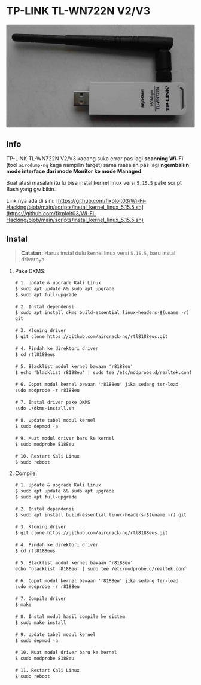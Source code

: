 # TP-LINK TL-WN722N V2/V3

![TP-LINK TL-WN722N V2/V3](https://github.com/fixploit03/Wi-Fi-Hacking/blob/main/instal%20driver/TP-LINK%20TL-WN722N%20V2/img/TP-LINK%20TL-WN722N.png)

## Info

TP-LINK TL-WN722N V2/V3 kadang suka error pas lagi **scanning Wi-Fi** (tool `airodump-ng` kaga nampilin target) sama masalah pas lagi **ngembaliin mode interface dari mode Monitor ke mode Managed**. 

Buat atasi masalah itu lu bisa instal kernel linux versi `5.15.5` pake script Bash yang gw bikin.

Link nya ada di sini: [https://github.com/fixploit03/Wi-Fi-Hacking/blob/main/scripts/instal_kernel_linux_5.15.5.sh](https://github.com/fixploit03/Wi-Fi-Hacking/blob/main/scripts/instal_kernel_linux_5.15.5.sh)

## Instal

> **Catatan:** Harus instal dulu kernel linux versi `5.15.5`, baru instal drivernya.

1. Pake DKMS:

   ```
   # 1. Update & upgrade Kali Linux
   $ sudo apt update && sudo apt upgrade
   $ sudo apt full-upgrade

   # 2. Instal dependensi
   $ sudo apt install dkms build-essential linux-headers-$(uname -r) git

   # 3. Kloning driver
   $ git clone https://github.com/aircrack-ng/rtl8188eus.git

   # 4. Pindah ke direktori driver
   $ cd rtl8188eus

   # 5. Blacklist modul kernel bawaan 'r8188eu'
   $ echo 'blacklist r8188eu' | sudo tee /etc/modprobe.d/realtek.conf

   # 6. Copot modul kernel bawaan 'r8188eu' jika sedang ter-load
   sudo modprobe -r r8188eu
   
   # 7. Instal driver pake DKMS
   sudo ./dkms-install.sh

   # 8. Update tabel modul kernel
   $ sudo depmod -a

   # 9. Muat modul driver baru ke kernel
   $ sudo modprobe 8188eu

   # 10. Restart Kali Linux
   $ sudo reboot
   ```
2. Compile:

   ```
   # 1. Update & upgrade Kali Linux
   $ sudo apt update && sudo apt upgrade
   $ sudo apt full-upgrade

   # 2. Instal dependensi
   $ sudo apt install build-essential linux-headers-$(uname -r) git

   # 3. Kloning driver
   $ git clone https://github.com/aircrack-ng/rtl8188eus.git

   # 4. Pindah ke direktori driver
   $ cd rtl8188eus

   # 5. Blacklist modul kernel bawaan 'r8188eu'
   echo 'blacklist r8188eu' | sudo tee /etc/modprobe.d/realtek.conf

   # 6. Copot modul kernel bawaan 'r8188eu' jika sedang ter-load
   sudo modprobe -r r8188eu

   # 7. Compile driver
   $ make

   # 8. Instal modul hasil compile ke sistem
   $ sudo make install

   # 9. Update tabel modul kernel
   $ sudo depmod -a

   # 10. Muat modul driver baru ke kernel
   $ sudo modprobe 8188eu

   # 11. Restart Kali Linux
   $ sudo reboot
   ```
